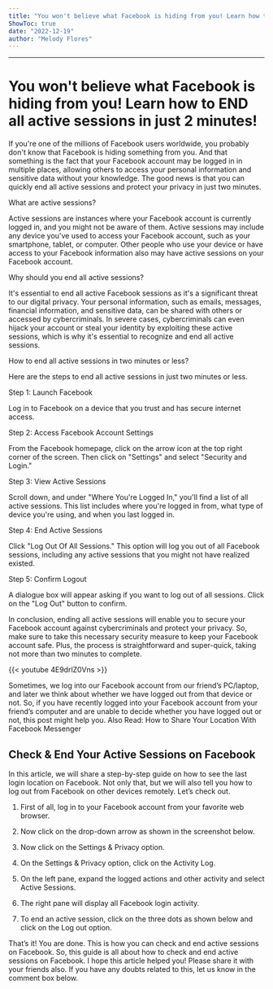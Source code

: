 ```yaml
---
title: "You won't believe what Facebook is hiding from you! Learn how to END all active sessions in just 2 minutes!"
ShowToc: true 
date: "2022-12-19"
author: "Melody Flores"
---
```

*****
# You won't believe what Facebook is hiding from you! Learn how to END all active sessions in just 2 minutes!

If you're one of the millions of Facebook users worldwide, you probably don't know that Facebook is hiding something from you. And that something is the fact that your Facebook account may be logged in in multiple places, allowing others to access your personal information and sensitive data without your knowledge. The good news is that you can quickly end all active sessions and protect your privacy in just two minutes.

What are active sessions?

Active sessions are instances where your Facebook account is currently logged in, and you might not be aware of them. Active sessions may include any device you've used to access your Facebook account, such as your smartphone, tablet, or computer. Other people who use your device or have access to your Facebook information also may have active sessions on your Facebook account.

Why should you end all active sessions?

It's essential to end all active Facebook sessions as it's a significant threat to our digital privacy. Your personal information, such as emails, messages, financial information, and sensitive data, can be shared with others or accessed by cybercriminals. In severe cases, cybercriminals can even hijack your account or steal your identity by exploiting these active sessions, which is why it's essential to recognize and end all active sessions.

How to end all active sessions in two minutes or less?

Here are the steps to end all active sessions in just two minutes or less.

Step 1: Launch Facebook

Log in to Facebook on a device that you trust and has secure internet access.

Step 2: Access Facebook Account Settings

From the Facebook homepage, click on the arrow icon at the top right corner of the screen. Then click on "Settings" and select "Security and Login."

Step 3: View Active Sessions

Scroll down, and under "Where You're Logged In," you'll find a list of all active sessions. This list includes where you're logged in from, what type of device you're using, and when you last logged in.

Step 4: End Active Sessions

Click "Log Out Of All Sessions." This option will log you out of all Facebook sessions, including any active sessions that you might not have realized existed.

Step 5: Confirm Logout

A dialogue box will appear asking if you want to log out of all sessions. Click on the "Log Out" button to confirm.

In conclusion, ending all active sessions will enable you to secure your Facebook account against cybercriminals and protect your privacy. So, make sure to take this necessary security measure to keep your Facebook account safe. Plus, the process is straightforward and super-quick, taking not more than two minutes to complete.

{{< youtube 4E9drlZ0Vns >}} 



Sometimes, we log into our Facebook account from our friend’s PC/laptop, and later we think about whether we have logged out from that device or not.
So, if you have recently logged into your Facebook account from your friend’s computer and are unable to decide whether you have logged out or not, this post might help you.
Also Read: How to Share Your Location With Facebook Messenger

 
## Check & End Your Active Sessions on Facebook


In this article, we will share a step-by-step guide on how to see the last login location on Facebook.
Not only that, but we will also tell you how to log out from Facebook on other devices remotely. Let’s check out.
1. First of all, log in to your Facebook account from your favorite web browser.
2. Now click on the drop-down arrow as shown in the screenshot below.

3. Now click on the Settings & Privacy option.

4. On the Settings & Privacy option, click on the Activity Log.

5. On the left pane, expand the logged actions and other activity and select Active Sessions.

6. The right pane will display all Facebook login activity.

7. To end an active session, click on the three dots as shown below and click on the Log out option.

That’s it! You are done. This is how you can check and end active sessions on Facebook.
So, this guide is all about how to check and end active sessions on Facebook. I hope this article helped you! Please share it with your friends also. If you have any doubts related to this, let us know in the comment box below.




